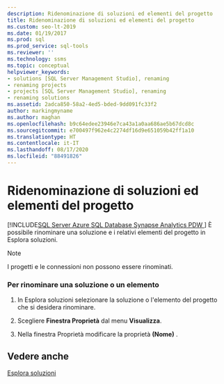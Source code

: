 ```yaml
---
description: Ridenominazione di soluzioni ed elementi del progetto
title: Ridenominazione di soluzioni ed elementi del progetto
ms.custom: seo-lt-2019
ms.date: 01/19/2017
ms.prod: sql
ms.prod_service: sql-tools
ms.reviewer: ''
ms.technology: ssms
ms.topic: conceptual
helpviewer_keywords:
- solutions [SQL Server Management Studio], renaming
- renaming projects
- projects [SQL Server Management Studio], renaming
- renaming solutions
ms.assetid: 2adca850-58a2-4ed5-bded-9dd091fc33f2
author: markingmyname
ms.author: maghan
ms.openlocfilehash: b9c64edee23946e7ca43a1a0aa686ae5b67dcd8c
ms.sourcegitcommit: e700497f962e4c2274df16d9e651059b42ff1a10
ms.translationtype: HT
ms.contentlocale: it-IT
ms.lasthandoff: 08/17/2020
ms.locfileid: "88491826"
---
```

# <a name="rename-solutions-and-project-items"></a>Ridenominazione di soluzioni ed elementi del progetto
[!INCLUDE[SQL Server Azure SQL Database Synapse Analytics PDW ](../../includes/applies-to-version/sql-asdb-asdbmi-asa-pdw.md)]
È possibile rinominare una soluzione e i relativi elementi del progetto in Esplora soluzioni.  
  
> [!NOTE]  
> I progetti e le connessioni non possono essere rinominati.  
  
### <a name="to-rename-a-solution-or-item"></a>Per rinominare una soluzione o un elemento  
  
1.  In Esplora soluzioni selezionare la soluzione o l'elemento del progetto che si desidera rinominare.  
  
2.  Scegliere **Finestra Proprietà** dal menu **Visualizza**.  
  
3.  Nella finestra Proprietà modificare la proprietà **(Nome)** .  
  
## <a name="see-also"></a>Vedere anche  
[Esplora soluzioni](../../ssms/solution/solution-explorer.md)  
  
